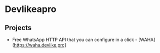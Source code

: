 # Devlikeapro

## Projects
- Free WhatsApp HTTP API that you can configure in a click - [WAHA](https://waha.devlike.pro]
